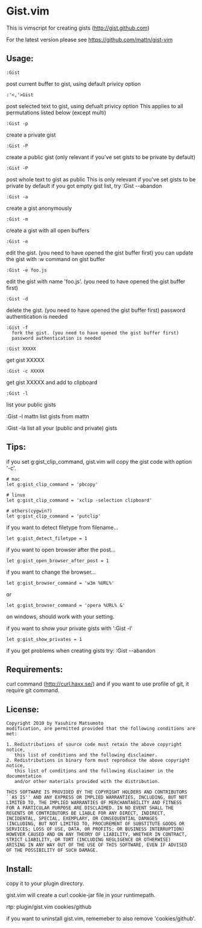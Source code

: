 Gist.vim
========

This is vimscript for creating gists (http://gist.github.com) 

For the latest version please see https://github.com/mattn/gist-vim

Usage:
------

    :Gist
  post current buffer to gist, using default privicy option

    :'<,'>Gist
  post selected text to gist, using defualt privicy option
 This applies to all permutations listed below (except multi)

    :Gist -p
  create a private gist

    :Gist -P
  create a public gist
 (only relevant if you've set gists to be private by default)

    :Gist -P
  post whole text to gist as public
 This is only relevant if you've set gists to be private by default
 if you got empty gist list, try :Gist --abandon

    :Gist -a
  create a gist anonymously

    :Gist -m
  create a gist with all open buffers

    :Gist -e
  edit the gist. (you need to have opened the gist buffer first)
  you can update the gist with :w command on gist buffer

    :Gist -e foo.js
  edit the gist with name 'foo.js'. (you need to have opened the gist buffer first)

    :Gist -d
  delete the gist. (you need to have opened the gist buffer first)
  password authentication is needed

    :Gist -f
      fork the gist. (you need to have opened the gist buffer first)
      password authentication is needed
 
    :Gist XXXXX
  get gist XXXXX

    :Gist -c XXXXX
  get gist XXXXX and add to clipboard

    :Gist -l
  list your public gists

   :Gist -l mattn
  list gists from mattn

  :Gist -la
  list all your (public and private) gists

Tips:
-----
  if you set g:gist_clip_command, gist.vim will copy the gist code
    with option '-c'.

    # mac
    let g:gist_clip_command = 'pbcopy'

    # linux
    let g:gist_clip_command = 'xclip -selection clipboard'

    # others(cygwin?)
    let g:gist_clip_command = 'putclip'

  if you want to detect filetype from filename...

    let g:gist_detect_filetype = 1

  if you want to open browser after the post...

    let g:gist_open_browser_after_post = 1

  if you want to change the browser...

    let g:gist_browser_command = 'w3m %URL%'

  or

    let g:gist_browser_command = 'opera %URL% &'

  on windows, should work with your setting.

  if you want to show your private gists with ':Gist -l'

    let g:gist_show_privates = 1

  if you get problems when creating gists try:
	:Gist --abandon

Requirements:
--------
  curl command (http://curl.haxx.se/)
  and if you want to use profile of git, it require git command.

License:
--------

    Copyright 2010 by Yasuhiro Matsumoto
    modification, are permitted provided that the following conditions are met:
    
    1. Redistributions of source code must retain the above copyright notice,
       this list of conditions and the following disclaimer.
    2. Redistributions in binary form must reproduce the above copyright notice,
       this list of conditions and the following disclaimer in the documentation
       and/or other materials provided with the distribution.
    
    THIS SOFTWARE IS PROVIDED BY THE COPYRIGHT HOLDERS AND CONTRIBUTORS
    ``AS IS'' AND ANY EXPRESS OR IMPLIED WARRANTIES, INCLUDING, BUT NOT
    LIMITED TO, THE IMPLIED WARRANTIES OF MERCHANTABILITY AND FITNESS
    FOR A PARTICULAR PURPOSE ARE DISCLAIMED. IN NO EVENT SHALL THE
    REGENTS OR CONTRIBUTORS BE LIABLE FOR ANY DIRECT, INDIRECT,
    INCIDENTAL, SPECIAL, EXEMPLARY, OR CONSEQUENTIAL DAMAGES
    (INCLUDING, BUT NOT LIMITED TO, PROCUREMENT OF SUBSTITUTE GOODS OR
    SERVICES; LOSS OF USE, DATA, OR PROFITS; OR BUSINESS INTERRUPTION)
    HOWEVER CAUSED AND ON ANY THEORY OF LIABILITY, WHETHER IN CONTRACT,
    STRICT LIABILITY, OR TORT (INCLUDING NEGLIGENCE OR OTHERWISE)
    ARISING IN ANY WAY OUT OF THE USE OF THIS SOFTWARE, EVEN IF ADVISED
    OF THE POSSIBILITY OF SUCH DAMAGE.

Install:
--------
  copy it to your plugin directory.

  gist.vim will create a curl cookie-jar file in your runtimepath.

  rtp:
    plugin/gist.vim
    cookies/github

  if you want to uninstall gist.vim, rememeber to also remove 'cookies/github'.

